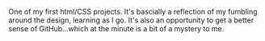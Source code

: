 One of my first html/CSS projects. It's bascially a reflection of my fumbling around the design, learning as I go. It's also an opportunity to get a better sense of GitHub...which at the minute is a bit of a mystery to me. 
